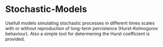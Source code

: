 # Stochastic-Models
Usefull models simulating stochastic processes in different times scales with or without reproduction of long-term percistence (Hurst-Kolmogorov behaviour). Also a simple tool for determening the Hurst coefficient is provided. 

